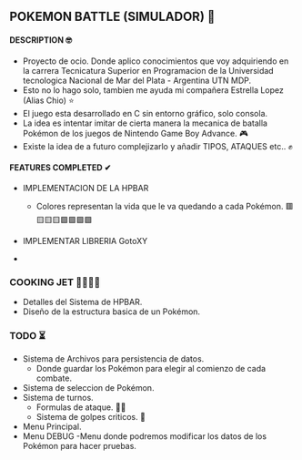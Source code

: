 ## POKEMON BATTLE (SIMULADOR) 🎉

#### DESCRIPTION 🤓
- Proyecto de ocio. Donde aplico conocimientos que voy adquiriendo en la carrera Tecnicatura Superior en Programacion de la Universidad tecnologica Nacional de Mar del Plata - Argentina UTN MDP.
- Esto no lo hago solo, tambien me ayuda mi compañera Estrella Lopez (Alias Chio) ⭐
- El juego esta desarrollado en C sin entorno gráfico, solo consola.
- La idea es intentar imitar de cierta manera la mecanica de batalla Pokémon de los juegos de Nintendo Game Boy Advance. 🎮
- Existe la idea de a futuro complejizarlo y añadir TIPOS, ATAQUES etc.. ✊

#### FEATURES COMPLETED ✔


- IMPLEMENTACION DE LA HPBAR
    - Colores representan la vida que le va quedando a cada Pokémon. 🟥🟨🟨🟨🟩🟩🟩🟩
    
- IMPLEMENTAR LIBRERIA GotoXY
- 


### COOKING JET 👨‍🍳👨‍🍳

- Detalles del Sistema de HPBAR. 
- Diseño de la estructura basica de un Pokémon.

### TODO ⏳

- Sistema de Archivos para persistencia de datos.
    - Donde guardar los Pokémon para elegir al comienzo de cada combate. 
- Sistema de seleccion de Pokémon. 
- Sistema de turnos.
     - Formulas de ataque. 🤛🤜
     - Sistema de golpes criticos. 🎰
- Menu Principal.
- Menu DEBUG
    -Menu donde podremos modificar los datos de los Pokémon para hacer pruebas.
